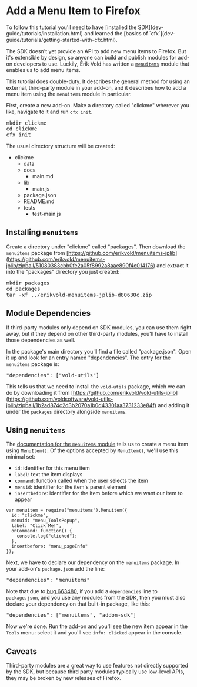 <!-- This Source Code Form is subject to the terms of the Mozilla Public
   - License, v. 2.0. If a copy of the MPL was not distributed with this
   - file, You can obtain one at http://mozilla.org/MPL/2.0/. -->

# Add a Menu Item to Firefox #

<span class="aside">
To follow this tutorial you'll need to have
[installed the SDK](dev-guide/tutorials/installation.html)
and learned the
[basics of `cfx`](dev-guide/tutorials/getting-started-with-cfx.html).
</span>

The SDK doesn't yet provide an API to add new menu items to Firefox.
But it's extensible by design, so anyone can build and publish
modules for add-on developers to use. Luckily, Erik Vold has written
a [`menuitems`](https://github.com/erikvold/menuitems-jplib) module
that enables us to add menu items.

This tutorial does double-duty. It describes the general method for
using an external, third-party module in your add-on, and it
describes how to add a menu item using the `menuitems` module in particular.

First, create a new add-on. Make a directory called "clickme" wherever you
like, navigate to it and run `cfx init`.

<pre>
mkdir clickme
cd clickme
cfx init
</pre>

The usual directory structure will be created:

<ul class="tree">
  <li>clickme
    <ul>
    <li>data</li>
    <li>docs
      <ul><li>main.md</li></ul>
    </li>
    <li>lib
      <ul><li>main.js</li></ul>
    </li>
    <li>package.json</li>
    <li>README.md</li>
    <li>tests
      <ul><li>test-main.js</li></ul>
    </li>
    </ul>
  </li>
</ul>

<div style="clear:both"></div>

## Installing `menuitems` ##

Create a directory under "clickme" called "packages".
Then download the `menuitems` package from
[https://github.com/erikvold/menuitems-jplib](https://github.com/erikvold/menuitems-jplib/zipball/51080383cbb0fe2a05f8992a8aae890f4c014176) and extract it into the "packages" directory you just created:

<pre>
mkdir packages
cd packages
tar -xf ../erikvold-menuitems-jplib-d80630c.zip
</pre>

## Module Dependencies ##

If third-party modules only depend on SDK modules, you can use them right
away, but if they depend on other third-party modules, you'll have to install
those dependencies as well.

In the package's main directory you'll find a file called "package.json".
Open it up and look for an entry named "dependencies". The entry for the
`menuitems` package is:

<pre>
"dependencies": ["vold-utils"]
</pre>

This tells us that we need to install the `vold-utils` package,
which we can do by downloading it from
[https://github.com/erikvold/vold-utils-jplib](https://github.com/voldsoftware/vold-utils-jplib/zipball/1b2ad874c2d3b2070a1b0d43301aa3731233e84f)
and adding it under the `packages` directory alongside `menuitems`.

## Using `menuitems` ##

The [documentation for the `menuitems` module](https://github.com/erikvold/menuitems-jplib/blob/master/docs/menuitems.md)
tells us to create a menu item using `MenuItem()`. Of the options
accepted by `MenuItem()`, we'll use this minimal set:

* `id`: identifier for this menu item
* `label`: text the item displays
* `command`: function called when the user selects the item
* `menuid`: identifier for the item's parent element
* `insertbefore`: identifier for the item before which we want our item to
appear

<!--comment to terminate Markdown list -->

    var menuitem = require("menuitems").Menuitem({
      id: "clickme",
      menuid: "menu_ToolsPopup",
      label: "Click Me!",
      onCommand: function() {
        console.log("clicked");
      },
      insertbefore: "menu_pageInfo"
    });

Next, we have to declare our dependency on the `menuitems` package.
In your add-on's `package.json` add the line:

<pre>
"dependencies": "menuitems"
</pre>

Note that due to
[bug 663480](https://bugzilla.mozilla.org/show_bug.cgi?id=663480), if you
add a `dependencies` line to `package.json`, and you use any modules from
the SDK, then you must also declare your dependency on that built-in package,
like this:

<pre>
"dependencies": ["menuitems", "addon-sdk"]
</pre>

Now we're done. Run the add-on and you'll see the new item appear in the
`Tools` menu: select it and you'll see `info: clicked` appear in the
console.

## Caveats ##

Third-party modules are a great way to use features not directly supported by
the SDK, but because third party modules typically use low-level APIs,
they may be broken by new releases of Firefox.
